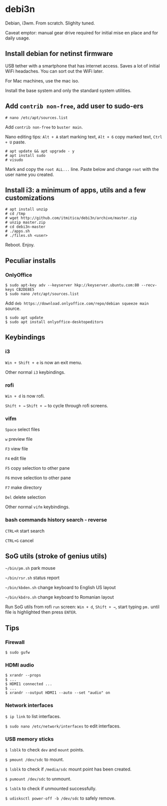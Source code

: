 # debi3n
Debian, i3wm. From scratch. Slighlty tuned.

Caveat emptor: manual gear drive required for initial mise en place and for daily usage.

## Install debian for netinst firmware
USB tether with a smartphone that has internet access. Saves a lot of initial WiFi headaches. You can sort out the WiFi later.

For Mac machines, use the mac iso.

Install the base system and only the standard system utilities.

## Add `contrib non-free`, add user to sudo-ers
```
# nano /etc/apt/sources.list
```
Add `contrib non-free` to `buster main`.

Nano editing tips: `Alt + A` start marking text, `Alt + 6` copy marked text, `Ctrl + U` paste.

```
# apt update && apt upgrade - y
# apt install sudo
# visudo
```

Mark and copy the `root ALL...` line. Paste below and change `root` with the user name you created.


## Install i3: a minimum of apps, utils and a few customizations
```
# apt install unzip
# cd /tmp
# wget http://github.com/itmitica/debi3n/archive/master.zip
# unzip master.zip
# cd debi3n-master
# ./apps.sh
# ./files.sh <user>
```

Reboot. Enjoy.

## Peculiar installs
### OnlyOffice
```
$ sudo apt-key adv --keyserver hkp://keyserver.ubuntu.com:80 --recv-keys CB2DE8E5
$ sudo nano /etc/apt/sources.list
```

Add `deb https://download.onlyoffice.com/repo/debian squeeze main` source.

```
$ sudo apt update
$ sudo apt install onlyoffice-desktopeditors
```

## Keybindings
### i3
`Win + Shift + e` is now an exit menu.

Other normal `i3` keybindings.

### rofi
`Win + d` is now rofi.

`Shift + →` `Shift + ←` to cycle through rofi screens.

### vifm
`Space` select files

`w` preview file

`F3` view file

`F4` edit file

`F5` copy selection to other pane

`F6` move selection to other pane

`F7` make directory

`Del` delete selection

Other normal `vifm` keybindings.

### bash commands history search - reverse
`CTRL+R` start search

`CTRL+G` cancel

## SoG utils (stroke of genius utils)
`~/bin/pm.sh` park mouse

`~/bin/rsr.sh` status report

`~/bin/kbden.sh` change keyboard to English US layout

`~/bin/kbdro.sh` change keyboard to Romanian layout

Run SoG utils from rofi `run` screen: `Win + d`, `Shift + →`, start typing `pm.` until file is highlighted then press `ENTER`.

## Tips

### Firewall
`$ sudo gufw`

### HDMI audio
```
$ xrandr --props
$ ...
$ HDMI1 connected ...
$ ...
$ xrandr --output HDMI1 --auto --set "audio" on
```

### Network interfaces
`$ ip link` to list interfaces.

`$ sudo nano /etc/network/interfaces` to edit interfaces.

### USB memory sticks
`$ lsblk` to check `dev` and `mount` points.

`$ pmount /dev/sdc` to mount.

`$ lsblk` to check if `/media/sdc` mount point has been created.

`$ pumount /dev/sdc` to unmount.

`$ lsblk` to check if unmounted successfully.

`$ udisksctl power-off -b /dev/sdc` to safely remove.
